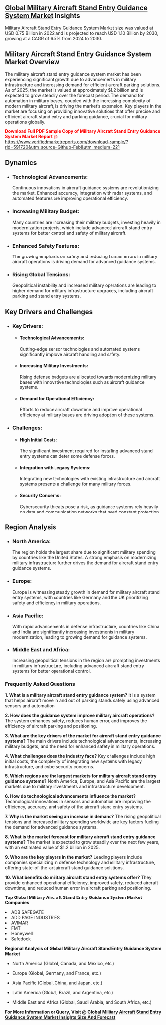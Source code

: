 <h2><a href="https://www.verifiedmarketreports.com/download-sample/?rid=591720&amp;utm_source=Github&amp;utm_medium=221" target="_blank">Global Military Aircraft Stand Entry Guidance System Market</a> Insights</h2><p>Military Aircraft Stand Entry Guidance System Market size was valued at USD 0.75 Billion in 2022 and is projected to reach USD 1.10 Billion by 2030, growing at a CAGR of 6.5% from 2024 to 2030.</p><p><h2>Military Aircraft Stand Entry Guidance System Market Overview</h2> <p>The military aircraft stand entry guidance system market has been experiencing significant growth due to advancements in military infrastructure and increasing demand for efficient aircraft parking solutions. As of 2025, the market is valued at approximately $1.2 billion and is expected to grow steadily over the forecast period. The demand for automation in military bases, coupled with the increasing complexity of modern military aircraft, is driving the market’s expansion. Key players in the market are focusing on providing innovative solutions that offer precise and efficient aircraft stand entry and parking guidance, crucial for military operations globally.</p> <p><p><span class=""><span style="color: #ff0000;"><strong>Download Full PDF Sample Copy of Military Aircraft Stand Entry Guidance System Market Report</strong> @ </span><a href="https://www.verifiedmarketreports.com/download-sample/?rid=591720&amp;utm_source=Github-Feb&amp;utm_medium=221" target="_blank">https://www.verifiedmarketreports.com/download-sample/?rid=591720&amp;utm_source=Github-Feb&amp;utm_medium=221</a></span></p></p> <h2>Dynamics</h2> <ul> <li><h3>Technological Advancements:</h3> Continuous innovations in aircraft guidance systems are revolutionizing the market. Enhanced accuracy, integration with radar systems, and automated features are improving operational efficiency.</li> <li><h3>Increasing Military Budget:</h3> Many countries are increasing their military budgets, investing heavily in modernization projects, which include advanced aircraft stand entry systems for better control and safety of military aircraft.</li> <li><h3>Enhanced Safety Features:</h3> The growing emphasis on safety and reducing human errors in military aircraft operations is driving demand for advanced guidance systems.</li> <li><h3>Rising Global Tensions:</h3> Geopolitical instability and increased military operations are leading to higher demand for military infrastructure upgrades, including aircraft parking and stand entry systems.</li> </ul> <h2>Key Drivers and Challenges</h2> <ul> <li><h3>Key Drivers:</h3> <ul> <li><h4>Technological Advancements:</h4> Cutting-edge sensor technologies and automated systems significantly improve aircraft handling and safety.</li> <li><h4>Increasing Military Investments:</h4> Rising defense budgets are allocated towards modernizing military bases with innovative technologies such as aircraft guidance systems.</li> <li><h4>Demand for Operational Efficiency:</h4> Efforts to reduce aircraft downtime and improve operational efficiency at military bases are driving adoption of these systems.</li> </ul> </li> <li><h3>Challenges:</h3> <ul> <li><h4>High Initial Costs:</h4> The significant investment required for installing advanced stand entry systems can deter some defense forces.</li> <li><h4>Integration with Legacy Systems:</h4> Integrating new technologies with existing infrastructure and aircraft systems presents a challenge for many military forces.</li> <li><h4>Security Concerns:</h4> Cybersecurity threats pose a risk, as guidance systems rely heavily on data and communication networks that need constant protection.</li> </ul> </li> </ul> <h2>Region Analysis</h2> <ul> <li><h3>North America:</h3> The region holds the largest share due to significant military spending by countries like the United States. A strong emphasis on modernizing military infrastructure further drives the demand for aircraft stand entry guidance systems.</li> <li><h3>Europe:</h3> Europe is witnessing steady growth in demand for military aircraft stand entry systems, with countries like Germany and the UK prioritizing safety and efficiency in military operations.</li> <li><h3>Asia Pacific:</h3> With rapid advancements in defense infrastructure, countries like China and India are significantly increasing investments in military modernization, leading to growing demand for guidance systems.</li> <li><h3>Middle East and Africa:</h3> Increasing geopolitical tensions in the region are prompting investments in military infrastructure, including advanced aircraft stand entry systems for better operational control.</li> </ul> <h3>Frequently Asked Questions</h3> <p><strong>1. What is a military aircraft stand entry guidance system?</strong> It is a system that helps aircraft move in and out of parking stands safely using advanced sensors and automation.</p> <p><strong>2. How does the guidance system improve military aircraft operations?</strong> The system enhances safety, reduces human error, and improves the efficiency of aircraft parking and positioning.</p> <p><strong>3. What are the key drivers of the market for aircraft stand entry guidance systems?</strong> The main drivers include technological advancements, increasing military budgets, and the need for enhanced safety in military operations.</p> <p><strong>4. What challenges does the industry face?</strong> Key challenges include high initial costs, the complexity of integrating new systems with legacy infrastructure, and cybersecurity concerns.</p> <p><strong>5. Which regions are the largest markets for military aircraft stand entry guidance systems?</strong> North America, Europe, and Asia Pacific are the largest markets due to military investments and infrastructure development.</p> <p><strong>6. How do technological advancements influence the market?</strong> Technological innovations in sensors and automation are improving the efficiency, accuracy, and safety of the aircraft stand entry systems.</p> <p><strong>7. Why is the market seeing an increase in demand?</strong> The rising geopolitical tensions and increased military spending worldwide are key factors fueling the demand for advanced guidance systems.</p> <p><strong>8. What is the market forecast for military aircraft stand entry guidance systems?</strong> The market is expected to grow steadily over the next few years, with an estimated value of $1.2 billion in 2025.</p> <p><strong>9. Who are the key players in the market?</strong> Leading players include companies specializing in defense technology and military infrastructure, offering state-of-the-art aircraft stand guidance solutions.</p> <p><strong>10. What benefits do military aircraft stand entry systems offer?</strong> They provide enhanced operational efficiency, improved safety, reduced aircraft downtime, and reduced human error in aircraft parking and positioning.</p> </p><p><strong>Top Global Military Aircraft Stand Entry Guidance System Market Companies</strong></p><div data-test-id=""><p><li>ADB SAFEGATE</li><li> ADD PAGE INDUSTRIES</li><li> AVIMAR</li><li> FMT</li><li> Honeywell</li><li> Safedock</li></p><div><strong>Regional Analysis of&nbsp;Global Military Aircraft Stand Entry Guidance System Market</strong></div><ul><li dir="ltr"><p dir="ltr">North America&nbsp;(Global, Canada, and Mexico, etc.)</p></li><li dir="ltr"><p dir="ltr">Europe (Global, Germany, and France, etc.)</p></li><li dir="ltr"><p dir="ltr">Asia Pacific&nbsp;(Global, China, and Japan, etc.)</p></li><li dir="ltr"><p dir="ltr">Latin America&nbsp;(Global, Brazil, and Argentina, etc.)</p></li><li dir="ltr">Middle East and Africa&nbsp;(Global, Saudi Arabia, and South Africa, etc.)</li></ul><p><strong>For More Information or Query, Visit @&nbsp;</strong><strong><a href="https://www.verifiedmarketreports.com/product/military-aircraft-stand-entry-guidance-system-market/?utm_source=Github&amp;utm_medium=221" target="_blank">Global Military Aircraft Stand Entry Guidance System Market Insights Size And Forecast</a></strong></p></div>
